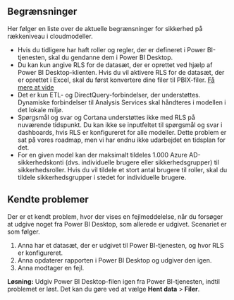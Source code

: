 ## <a name="limitations"></a>Begrænsninger
Her følger en liste over de aktuelle begrænsninger for sikkerhed på rækkeniveau i cloudmodeller.

* Hvis du tidligere har haft roller og regler, der er defineret i Power BI-tjenesten, skal du gendanne dem i Power BI Desktop.
* Du kan kun angive RLS for de datasæt, der er oprettet ved hjælp af Power BI Desktop-klienten. Hvis du vil aktivere RLS for de datasæt, der er oprettet i Excel, skal du først konvertere dine filer til PBIX-filer. [Få mere at vide](../desktop-import-excel-workbooks.md)
* Det er kun ETL- og DirectQuery-forbindelser, der understøttes. Dynamiske forbindelser til Analysis Services skal håndteres i modellen i det lokale miljø.
* Spørgsmål og svar og Cortana understøttes ikke med RLS på nuværende tidspunkt. Du kan ikke se inputfeltet til spørgsmål og svar i dashboards, hvis RLS er konfigureret for alle modeller. Dette problem er sat på vores roadmap, men vi har endnu ikke udarbejdet en tidsplan for det.
* For en given model kan der maksimalt tildeles 1.000 Azure AD-sikkerhedskonti (dvs. individuelle brugere eller sikkerhedsgrupper) til sikkerhedsroller. Hvis du vil tildele et stort antal brugere til roller, skal du tildele sikkerhedsgrupper i stedet for individuelle brugere.

## <a name="known-issues"></a>Kendte problemer
Der er et kendt problem, hvor der vises en fejlmeddelelse, når du forsøger at udgive noget fra Power BI Desktop, som allerede er udgivet. Scenariet er som følger.

1. Anna har et datasæt, der er udgivet til Power BI-tjenesten, og hvor RLS er konfigureret.
2. Anna opdaterer rapporten i Power BI Desktop og udgiver den igen.
3. Anna modtager en fejl.

**Løsning:** Udgiv Power BI Desktop-filen igen fra Power BI-tjenesten, indtil problemet er løst. Det kan du gøre ved at vælge **Hent data** > **Filer**. 


